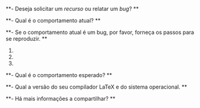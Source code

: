 **- Deseja solicitar um *recurso* ou relatar um *bug*? **


**- Qual é o comportamento atual? **


**- Se o comportamento atual é um bug, por favor, forneça os passos para se reproduzir. **

1.
2.
3.


**- Qual é o comportamento esperado? **


**- Qual a versão do seu compilador LaTeX e do sistema operacional. **


**- Há mais informações a compartilhar? **

